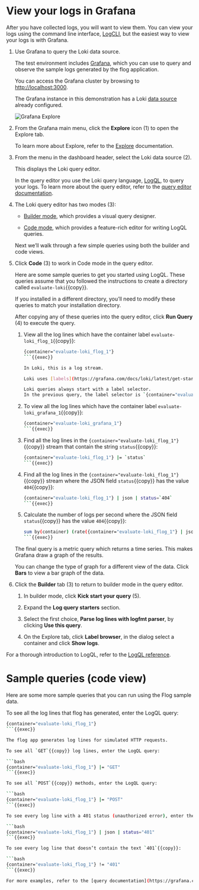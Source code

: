 # View your logs in Grafana

After you have collected logs, you will want to view them.
You can view your logs using the command line interface, [LogCLI](https://grafana.com/docs/loki/latest/query/logcli/), but the easiest way to view your logs is with Grafana.

1. Use Grafana to query the Loki data source.

   The test environment includes [Grafana](https://grafana.com/docs/grafana/latest/), which you can use to query and observe the sample logs generated by the flog application.

   You can access the Grafana cluster by browsing to [http://localhost:3000]({{TRAFFIC_HOST1_3000}}).

   The Grafana instance in this demonstration has a Loki [data source](https://grafana.com/docs/grafana/latest/datasources/loki/) already configured.

   ![Grafana Explore](https://grafana.com/media/docs/loki/grafana-query-builder-v2.png)

1. From the Grafana main menu, click the **Explore** icon (1) to open the Explore tab.

   To learn more about Explore, refer to the [Explore](https://grafana.com/docs/grafana/latest/explore/) documentation.

1. From the menu in the dashboard header, select the Loki data source (2).

   This displays the Loki query editor.

   In the query editor you use the Loki query language, [LogQL](https://grafana.com/docs/loki/latest/query/), to query your logs.
   To learn more about the query editor, refer to the [query editor documentation](https://grafana.com/docs/grafana/latest/datasources/loki/query-editor/).

1. The Loki query editor has two modes (3):

   - [Builder mode](https://grafana.com/docs/grafana/latest/datasources/loki/query-editor/#builder-mode), which provides a visual query designer.

   - [Code mode](https://grafana.com/docs/grafana/latest/datasources/loki/query-editor/#code-mode), which provides a feature-rich editor for writing LogQL queries.

   Next we’ll walk through a few simple queries using both the builder and code views.

1. Click **Code** (3) to work in Code mode in the query editor.

   Here are some sample queries to get you started using LogQL.
   These queries assume that you followed the instructions to create a directory called `evaluate-loki`{{copy}}.

   If you installed in a different directory, you’ll need to modify these queries to match your installation directory.

   After copying any of these queries into the query editor, click **Run Query** (4) to execute the query.

   1. View all the log lines which have the container label `evaluate-loki_flog_1`{{copy}}:

      ```bash
      {container="evaluate-loki_flog_1"}
      ```{{exec}}

      In Loki, this is a log stream.

      Loki uses [labels](https://grafana.com/docs/loki/latest/get-started/labels/) as metadata to describe log streams.

      Loki queries always start with a label selector.
      In the previous query, the label selector is `{container="evaluate-loki_flog_1"}`{{copy}}.

   1. To view all the log lines which have the container label `evaluate-loki_grafana_1`{{copy}}:

      ```bash
      {container="evaluate-loki_grafana_1"}
      ```{{exec}}

   1. Find all the log lines in the `{container="evaluate-loki_flog_1"}`{{copy}} stream that contain the string `status`{{copy}}:

      ```bash
      {container="evaluate-loki_flog_1"} |= `status`
      ```{{exec}}

   1. Find all the log lines in the `{container="evaluate-loki_flog_1"}`{{copy}} stream where the JSON field `status`{{copy}} has the value `404`{{copy}}:

      ```bash
      {container="evaluate-loki_flog_1"} | json | status=`404`
      ```{{exec}}

   1. Calculate the number of logs per second where the JSON field `status`{{copy}} has the value `404`{{copy}}:

      ```bash
      sum by(container) (rate({container="evaluate-loki_flog_1"} | json | status=`404` [$__auto]))
      ```{{exec}}

   The final query is a metric query which returns a time series.
   This makes Grafana draw a graph of the results.

   You can change the type of graph for a different view of the data.
   Click **Bars** to view a bar graph of the data.

1. Click the **Builder** tab (3) to return to builder mode in the query editor.

   1. In builder mode, click **Kick start your query** (5).

   1. Expand the **Log query starters** section.

   1. Select the first choice, **Parse log lines with logfmt parser**, by clicking **Use this query**.

   1. On the Explore tab, click **Label browser**, in the dialog select a container and click **Show logs**.

For a thorough introduction to LogQL, refer to the [LogQL reference](https://grafana.com/docs/loki/latest/query/).

# Sample queries (code view)

Here are some more sample queries that you can run using the Flog sample data.

To see all the log lines that flog has generated, enter the LogQL query:

```bash
{container="evaluate-loki_flog_1"}
```{{exec}}

The flog app generates log lines for simulated HTTP requests.

To see all `GET`{{copy}} log lines, enter the LogQL query:

```bash
{container="evaluate-loki_flog_1"} |= "GET"
```{{exec}}

To see all `POST`{{copy}} methods, enter the LogQL query:

```bash
{container="evaluate-loki_flog_1"} |= "POST"
```{{exec}}

To see every log line with a 401 status (unauthorized error), enter the LogQL query:

```bash
{container="evaluate-loki_flog_1"} | json | status="401"
```{{exec}}

To see every log line that doesn’t contain the text `401`{{copy}}:

```bash
{container="evaluate-loki_flog_1"} != "401"
```{{exec}}

For more examples, refer to the [query documentation](https://grafana.com/docs/loki/latest/query/query_examples/).
